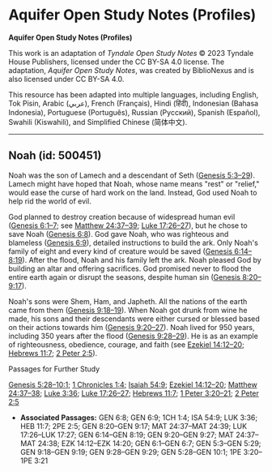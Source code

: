 # Aquifer Open Study Notes (Profiles)

**Aquifer Open Study Notes (Profiles)**

This work is an adaptation of *Tyndale Open Study Notes* © 2023 Tyndale House Publishers, licensed under the CC BY\-SA 4\.0 license. The adaptation, *Aquifer Open Study Notes*, was created by BiblioNexus and is also licensed under CC BY\-SA 4\.0\.

This resource has been adapted into multiple languages, including English, Tok Pisin, Arabic (عربي), French (Français), Hindi (हिंदी), Indonesian (Bahasa Indonesia), Portuguese (Português), Russian (Русский), Spanish (Español), Swahili (Kiswahili), and Simplified Chinese (简体中文).



--------------------------------

## Noah (id: 500451)

Noah was the son of Lamech and a descendant of Seth ([Genesis 5:3–29](https://ref.ly/Gen5:3-Gen5:29)). Lamech might have hoped that Noah, whose name means "rest" or "relief," would ease the curse of hard work on the land. Instead, God used Noah to help rid the world of evil.

God planned to destroy creation because of widespread human evil ([Genesis 6:1–7](https://ref.ly/Gen6:1-Gen6:7); see [Matthew 24:37–39](https://ref.ly/Matt24:37-Matt24:39); [Luke 17:26–27](https://ref.ly/Luke17:26-Luke17:27)), but he chose to save Noah ([Genesis 6:8](https://ref.ly/Gen6:8)). God gave Noah, who was righteous and blameless ([Genesis 6:9](https://ref.ly/Gen6:9)), detailed instructions to build the ark. Only Noah's family of eight and every kind of creature would be saved ([Genesis 6:14–8:19](https://ref.ly/Gen6:14-Gen8:19)). After the flood, Noah and his family left the ark. Noah pleased God by building an altar and offering sacrifices. God promised never to flood the entire earth again or disrupt the seasons, despite human sin ([Genesis 8:20–9:17](https://ref.ly/Gen8:20-Gen9:17)).

Noah's sons were Shem, Ham, and Japheth. All the nations of the earth came from them ([Genesis 9:18–19](https://ref.ly/Gen9:18-Gen9:19)). When Noah got drunk from wine he made, his sons and their descendants were either cursed or blessed based on their actions towards him ([Genesis 9:20–27](https://ref.ly/Gen9:20-Gen9:27)). Noah lived for 950 years, including 350 years after the flood ([Genesis 9:28–29](https://ref.ly/Gen9:28-Gen9:29)). He is as an example of righteousness, obedience, courage, and faith (see [Ezekiel 14:12–20](https://ref.ly/Ezek14:12-Ezek14:20); [Hebrews 11:7](https://ref.ly/Heb11:7); [2 Peter 2:5](https://ref.ly/2Pet2:5)).

Passages for Further Study

[Genesis 5:28–10:1](https://ref.ly/Gen5:28-Gen10:1); [1 Chronicles 1:4](https://ref.ly/1Chr1:4); [Isaiah 54:9](https://ref.ly/Isa54:9); [Ezekiel 14:12–20](https://ref.ly/Ezek14:12-Ezek14:20); [Matthew 24:37–38](https://ref.ly/Matt24:37-Matt24:38); [Luke 3:36](https://ref.ly/Luke3:36); [Luke 17:26–27](https://ref.ly/Luke17:26-Luke17:27); [Hebrews 11:7](https://ref.ly/Heb11:7); [1 Peter 3:20–21](https://ref.ly/1Pet3:20-1Pet3:21); [2 Peter 2:5](https://ref.ly/2Pet2:5)

* **Associated Passages:** GEN 6:8; GEN 6:9; 1CH 1:4; ISA 54:9; LUK 3:36; HEB 11:7; 2PE 2:5; GEN 8:20–GEN 9:17; MAT 24:37–MAT 24:39; LUK 17:26–LUK 17:27; GEN 6:14–GEN 8:19; GEN 9:20–GEN 9:27; MAT 24:37–MAT 24:38; EZK 14:12–EZK 14:20; GEN 6:1–GEN 6:7; GEN 5:3–GEN 5:29; GEN 9:18–GEN 9:19; GEN 9:28–GEN 9:29; GEN 5:28–GEN 10:1; 1PE 3:20–1PE 3:21

